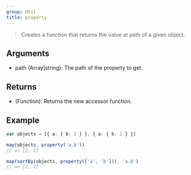 ```yaml
---
group: Util
title: property
---
```


> Creates a function that returns the value at path of a given object.

## Arguments

- path (Array|string): The path of the property to get.

## Returns

- (Function): Returns the new accessor function.

## Example

```ts
var objects = [{ a: { b: 2 } }, { a: { b: 1 } }]

map(objects, property('a.b'))
// => [2, 1]

map(sortBy(objects, property(['a', 'b'])), 'a.b')
// => [1, 2]
```
